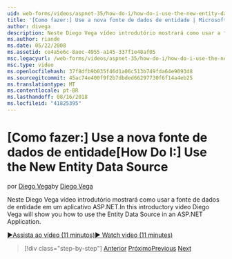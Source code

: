 ```yaml
---
uid: web-forms/videos/aspnet-35/how-do-i/how-do-i-use-the-new-entity-data-source
title: '[Como fazer:] Use a nova fonte de dados de entidade | Microsoft Docs'
author: divega
description: Neste Diego Vega vídeo introdutório mostrará como usar a fonte de dados de entidade em um aplicativo ASP.NET.
ms.author: riande
ms.date: 05/22/2008
ms.assetid: ce4a5e6c-8aec-4955-a145-337f1e48af05
msc.legacyurl: /web-forms/videos/aspnet-35/how-do-i/how-do-i-use-the-new-entity-data-source
msc.type: video
ms.openlocfilehash: 37f8dfb9b035f46d1a06c513b749fda64e9093d8
ms.sourcegitcommit: 45ac74e400f9f2b7dbded66297730f6f14a4eb25
ms.translationtype: MT
ms.contentlocale: pt-BR
ms.lasthandoff: 08/16/2018
ms.locfileid: "41825395"
---
```

<a name="how-do-i-use-the-new-entity-data-source"></a><span data-ttu-id="ddc4c-103">[Como fazer:] Use a nova fonte de dados de entidade</span><span class="sxs-lookup"><span data-stu-id="ddc4c-103">[How Do I:] Use the New Entity Data Source</span></span>
====================
<span data-ttu-id="ddc4c-104">por [Diego Vega](https://github.com/divega)</span><span class="sxs-lookup"><span data-stu-id="ddc4c-104">by [Diego Vega](https://github.com/divega)</span></span>

<span data-ttu-id="ddc4c-105">Neste Diego Vega vídeo introdutório mostrará como usar a fonte de dados de entidade em um aplicativo ASP.NET.</span><span class="sxs-lookup"><span data-stu-id="ddc4c-105">In this introductory video Diego Vega will show you how to use the Entity Data Source in an ASP.NET Application.</span></span>

[<span data-ttu-id="ddc4c-106">&#9654;Assista ao vídeo (11 minutos)</span><span class="sxs-lookup"><span data-stu-id="ddc4c-106">&#9654; Watch video (11 minutes)</span></span>](https://channel9.msdn.com/Blogs/ASP-NET-Site-Videos/how-do-i-use-the-new-entity-data-source)

> [!div class="step-by-step"]
> <span data-ttu-id="ddc4c-107">[Anterior](how-do-i-get-started-with-the-entity-framework.md)
> [Próximo](how-do-i-serialize-a-graph-with-the-entity-framework.md)</span><span class="sxs-lookup"><span data-stu-id="ddc4c-107">[Previous](how-do-i-get-started-with-the-entity-framework.md)
[Next](how-do-i-serialize-a-graph-with-the-entity-framework.md)</span></span>
